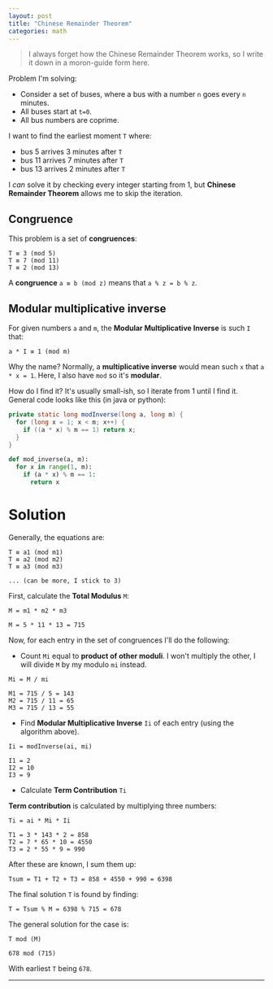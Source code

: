 ```yaml
---
layout: post
title: "Chinese Remainder Theorem"
categories: math
---
```


> I always forget how the Chinese Remainder Theorem works, so I write it down in a moron-guide form here.

Problem I'm solving:

- Consider a set of buses, where a bus with a number `n` goes every `n` minutes.
- All buses start at `t=0`.
- All bus numbers are coprime.

I want to find the earliest moment `T` where:

- bus 5 arrives 3 minutes after `T`
- bus 11 arrives 7 minutes after `T`
- bus 13 arrives 2 minutes after `T`

I _can_ solve it by checking every integer starting from 1, but **Chinese Remainder Theorem** allows me to skip the
iteration.

## Congruence

This problem is a set of **congruences**:

```
T ≡ 3 (mod 5)
T ≡ 7 (mod 11)
T ≡ 2 (mod 13)
```

A **congruence** `a ≡ b (mod z)` means that `a % z = b % z`.

## Modular multiplicative inverse

For given numbers `a` and `m`, the **Modular Multiplicative Inverse** is such `I` that:

```
a * I ≡ 1 (mod m)
```

Why the name? Normally, a **multiplicative inverse** would mean such `x` that `a * x = 1`. Here, I also have `mod`
so it's **modular**.

How do I find it? It's usually small-ish, so I iterate from 1 until I find it. General code looks like this (in java or
python):

```java
private static long modInverse(long a, long m) {
  for (long x = 1; x < m; x++) {
    if ((a * x) % m == 1) return x;
  }
}
```

```python
def mod_inverse(a, m):
  for x in range(1, m):
    if (a * x) % m == 1:
      return x
```

# Solution

Generally, the equations are:

```
T ≡ a1 (mod m1)
T ≡ a2 (mod m2)
T ≡ a3 (mod m3)

... (can be more, I stick to 3)
```

First, calculate the **Total Modulus** `M`:

```
M = m1 * m2 * m3

M = 5 * 11 * 13 = 715
```

Now, for each entry in the set of congruences I'll do the following:

- Count `Mi` equal to **product of other moduli**. I won't multiply the other, I will divide `M` by my modulo `mi`
  instead.

```
Mi = M / mi

M1 = 715 / 5 = 143
M2 = 715 / 11 = 65
M3 = 715 / 13 = 55
```

- Find **Modular Multiplicative Inverse** `Ii` of each entry (using the algorithm above).

```
Ii = modInverse(ai, mi)

I1 = 2
I2 = 10
I3 = 9
```

- Calculate **Term Contribution** `Ti`

**Term contribution** is calculated by multiplying three numbers:

```
Ti = ai * Mi * Ii

T1 = 3 * 143 * 2 = 858
T2 = 7 * 65 * 10 = 4550
T3 = 2 * 55 * 9 = 990
```

After these are known, I sum them up:

```
Tsum = T1 + T2 + T3 = 858 + 4550 + 990 = 6398
```

The final solution `T` is found by finding:

```
T = Tsum % M = 6398 % 715 = 678
```

The general solution for the case is:

```
T mod (M)

678 mod (715)
```

With earliest `T` being `678`.

---
